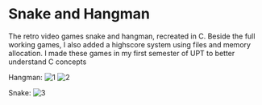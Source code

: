 # Snake and Hangman
The retro video games snake and hangman, recreated in C. Beside the full working games, I also added a highscore system using files and memory allocation. I made these games in my first semester of UPT to better understand C concepts


Hangman:
![1](https://user-images.githubusercontent.com/73831398/200182908-8dc9f2e7-cf0c-412b-8fba-68faead31489.JPG)
![2](https://user-images.githubusercontent.com/73831398/200182915-959b2b00-4911-46c8-b3db-a06451628a97.JPG)


Snake:
![3](https://user-images.githubusercontent.com/73831398/200182918-7919f903-1545-4aef-a26d-ef71d25fa2c9.JPG)
